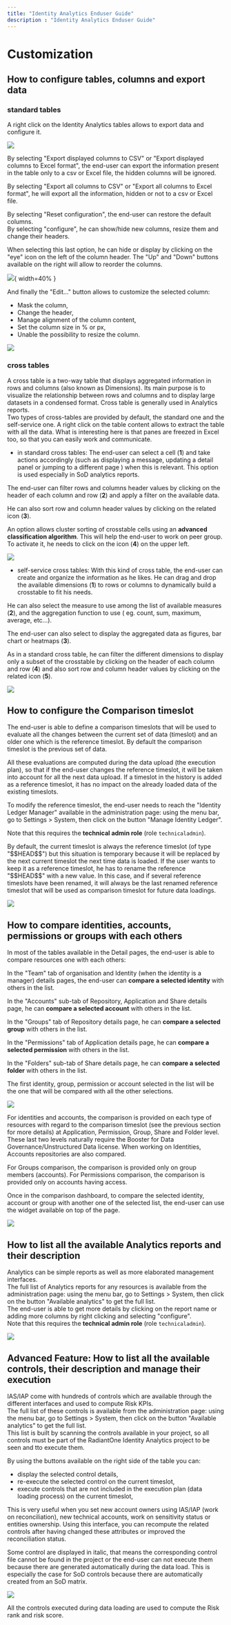```yaml
---
title: "Identity Analytics Enduser Guide"
description : "Identity Analytics Enduser Guide"
---
```


# Customization

## How to configure tables, columns and export data

### standard tables

A right click on the Identity Analytics tables allows to export data and configure it.  

![](./media/image-53-Table-Configuration.png)  

By selecting "Export displayed columns to CSV" or "Export displayed columns to Excel format", the end-user can export the information present in the table only to a csv or Excel file, the hidden columns will be ignored.  

By selecting "Export all columns to CSV" or "Export all columns to Excel format", he will export all the information, hidden or not to a csv or Excel file.  

By selecting "Reset configuration", the end-user can restore the default columns.  
By selecting "configure", he can show/hide new columns, resize them and change their headers.  

When selecting this last option, he can hide or display by clicking on the "eye" icon on the left of the column header. The "Up" and "Down" buttons available on the right will allow to reorder the columns.  

![](./media/image-54-Table-ConfigurationGrid.png){ width=40% }  

And finally the "Edit..." button allows to customize the selected column:  

- Mask the column,
- Change the header,
- Manage alignment of the column content,
- Set the column size in % or px,
- Unable the possibility to resize the column.

![](./media/image-55-Table-ConfigurationEdit.png)

### cross tables

A cross table is a two-way table that displays aggregated information in rows and columns (also known as Dimensions). Its main purpose is to visualize the relationship between rows and columns and to display large datasets in a condensed format. Cross table is generally used in Analytics reports.  
Two types of cross-tables are provided by default, the standard one and the self-service one. A right click on the table content allows to extract the table with all the data. What is interesting here is that panes are freezed in Excel too, so that you can easily work and communicate.  

- in standard cross tables: The end-user can select a cell (**1**) and take actions accordingly (such as displaying a message, updating a detail panel or jumping to a different page ) when this is relevant. This option is used especially in SoD analytics reports.

The end-user can filter rows and columns header values by clicking on the header of each column and row (**2**) and apply a filter on the available data.  

He can also sort row and column header values by clicking on the related icon (**3**).  

An option allows cluster sorting of crosstable cells using an **advanced classification algorithm**. This will help the end-user to work on peer group. To activate it, he needs to click on the icon (**4**) on the upper left.  

![](./media/image-56-CrossTable-Fixed-Config.png)

- self-service cross tables: With this kind of cross table, the end-user can create and organize the information as he likes. He can drag and drop the available dimensions (**1**) to rows or columns to dynamically build a crosstable to fit his needs.  

He can also select the measure to use among the list of available measures (**2**), and the aggregation function to use ( eg. count, sum, maximum, average, etc…).  

The end-user can also select to display the aggregated data as figures, bar chart or heatmaps (**3**).  

As in a standard cross table, he can filter the different dimensions to display only a subset of the crosstable by clicking on the header of each column and row (**4**) and also sort row and column header values by clicking on the related icon (**5**).  

![](./media/image-57-CrossTable-Self-Config.png)

## How to configure the Comparison timeslot  

The end-user is able to define a comparison timeslots that will be used to evaluate all the changes between the current set of data (timeslot) and an older one which is the reference timeslot. By default the comparison timeslot is the previous set of data.  

All these evaluations are computed during the data upload (the execution plan), so that if the end-user changes the reference timeslot, it will be taken into account for all the next data upload. If a timeslot in the history is added as a reference timeslot, it has no impact on the already loaded data of the existing timeslots.  

To modify the reference timeslot, the end-user needs to reach the "Identity Ledger Manager" available in the administration page: using the menu bar, go to Settings > System, then click on the button "Manage Identity Ledger".  

Note that this requires the **technical admin role** (role `technicaladmin`).  

By default, the current timeslot is always the reference timeslot (of type "&#36;&#36;HEAD&#36;&#36;") but this situation is temporary because it will be replaced by the next current timeslot the next time data is loaded.
If the user wants to keep it as a reference timeslot, he has to rename the reference "&#36;&#36;HEAD&#36;&#36;" with a new value.
In this case, and if several reference timeslots have been renamed, it will always be the last renamed reference timeslot that will be used as comparison timeslot for future data loadings.  

![](./media/image-90-ReferenceTimeslot-configuration.png)

## How to compare identities, accounts, permissions or groups with each others  

In most of the tables available in the Detail pages, the end-user is able to compare resources one with each others:  

In the "Team" tab of organisation and Identity (when the identity is a manager) details pages, the end-user can **compare a selected identity** with others in the list.  

In the "Accounts" sub-tab of Repository, Application and Share details page, he can **compare a selected account** with others in the list.  

In the "Groups" tab of Repository details page, he can **compare a selected group** with others in the list.  

In the "Permissions" tab of Application details page, he can **compare a selected permission** with others in the list.  

In the "Folders" sub-tab of Share details page,  he can **compare a selected folder** with others in the list.

The first identity, group, permission or account selected in the list will be the one that will be compared with all the other selections.

![](./media/image-91-ComparisonFeatureForIdentities.png)

For identities and accounts, the comparison is provided on each type of resources with regard to the comparison timeslot (see the previous section for more details) at Application, Permission, Group, Share and Folder level. These last two levels naturally require the Booster for Data Governance/Unstructured Data license.
When working on Identities, Accounts repositories are also compared.  

For Groups comparison, the comparison is provided only on group members (accounts).
For Permissions comparison, the comparison is provided only on accounts having access.

Once in the comparison dashboard, to compare the selected identity, account or group with another one of the selected list, the end-user can use the widget available on top of the page.  

![](./media/image-92-ComparisonWidget.png)

## How to list all the available Analytics reports and their description

Analytics can be simple reports as well as more elaborated management interfaces.  
The full list of Analytics reports for any resources is available from the administration page: using the menu bar, go to Settings > System, then click on the button "Available analytics" to get the full list.  
The end-user is able to get more details by clicking on the report name or adding more columns by right clicking and selecting "configure".  
Note that this requires the **technical admin role** (role `technicaladmin`).  

![](./media/image-100-AnalyticsReports-List.png)

## Advanced Feature: How to list all the available controls, their description and manage their execution  

IAS/IAP come with hundreds of controls which are available through the different interfaces and used to compute Risk KPIs.  
The full list of these controls is available from the administration page: using the menu bar, go to Settings > System, then click on the button "Available analytics" to get the full list.  
This list is built by scanning the controls available in your project, so all controls must be part of the RadiantOne Identity Analytics project to be seen and tto execute them.  

By using the buttons available on the right side of the table you can:  

- display the selected control details,
- re-execute the selected control on the current timeslot,
- execute controls that are not included in the execution plan (data loading process) on the current timeslot,

This is very useful when you set new account owners using IAS/IAP (work on reconciliation), new technical accounts, work on sensitivity status or entities ownership. Using this interface, you can recompute the related controls after having changed these attributes or improved the reconciliation status.

Some control are displayed in italic, that means the corresponding control file cannot be found in the project or the end-user can not execute them because there are generated automatically during the data load. This is especially the case for SoD controls because there are automatically created from an SoD matrix.

![](./media/image-67-Controls-Execution.png)

All the controls executed during data loading are used to compute the Risk rank and risk score.
